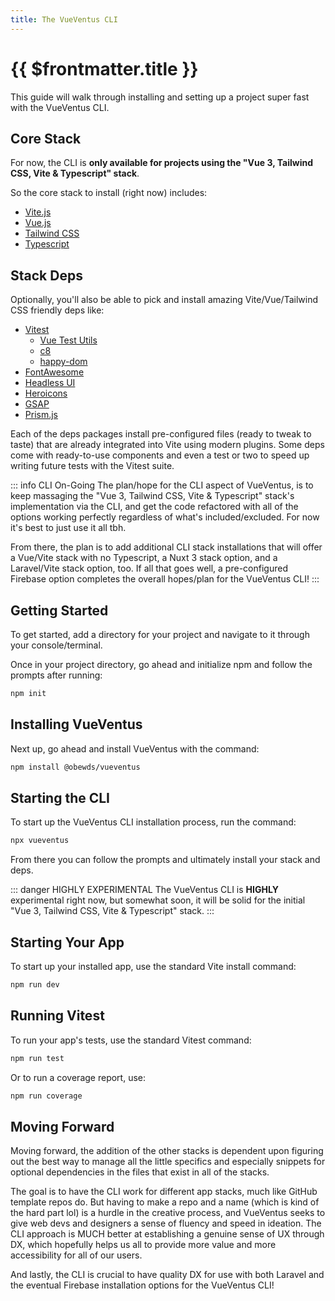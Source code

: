 ```yaml
---
title: The VueVentus CLI
---
```


<script setup>
    import DocsPackageVersion from '../../src/views/compos/DocsPackageVersion.vue'
</script>






# {{ $frontmatter.title }}

This guide will walk through installing and setting up a project super fast with the VueVentus CLI.









## Core Stack

For now, the CLI is **only available for projects using the "Vue 3, Tailwind CSS, Vite & Typescript" stack**.

So the core stack to install (right now) includes:

* [Vite.js](https://vitejs.dev/guide/#scaffolding-your-first-vite-project)
* [Vue.js](https://vuejs.org/)
* [Tailwind CSS](https://tailwindcss.com/)
* [Typescript](https://www.typescriptlang.org/)









## Stack Deps

Optionally, you'll also be able to pick and install amazing Vite/Vue/Tailwind CSS friendly deps like:

* [Vitest](https://vitest.dev/)
    * [Vue Test Utils](https://test-utils.vuejs.org/guide/)
    * [c8](https://github.com/bcoe/c8)
    * [happy-dom](https://github.com/capricorn86/happy-dom)
* [FontAwesome](https://fontawesome.com/)
* [Headless UI](https://headlessui.com/)
* [Heroicons](https://heroicons.com/)
* [GSAP](https://greensock.com/gsap/)
* [Prism.js](https://prismjs.com/)

Each of the deps packages install pre-configured files (ready to tweak to taste) that are already integrated into Vite using modern plugins. Some deps come with ready-to-use components and even a test or two to speed up writing future tests with the Vitest suite.

::: info CLI On-Going
The plan/hope for the CLI aspect of VueVentus, is to keep massaging the "Vue 3, Tailwind CSS, Vite & Typescript" stack's implementation via the CLI, and get the code refactored with all of the options working perfectly regardless of what's included/excluded. For now it's best to just use it all tbh.

From there, the plan is to add additional CLI stack installations that will offer a Vue/Vite stack with no Typescript, a Nuxt 3 stack option, and a Laravel/Vite stack option, too. If all that goes well, a pre-configured Firebase option completes the overall hopes/plan for the VueVentus CLI!
:::








## Getting Started

To get started, add a directory for your project and navigate to it through your console/terminal.

Once in your project directory, go ahead and initialize npm and follow the prompts after running:

```bash
npm init
```








## Installing VueVentus

Next up, go ahead and install VueVentus with the command:

```bash
npm install @obewds/vueventus
```








## Starting the CLI

To start up the VueVentus CLI installation process, run the command:

```bash
npx vueventus
```

From there you can follow the prompts and ultimately install your stack and deps.

::: danger HIGHLY EXPERIMENTAL
The VueVentus CLI is **HIGHLY** experimental right now, but somewhat soon, it will be solid for the initial "Vue 3, Tailwind CSS, Vite & Typescript" stack.
:::








## Starting Your App

To start up your installed app, use the standard Vite install command:

```bash
npm run dev
```








## Running Vitest

To run your app's tests, use the standard Vitest command:

```bash
npm run test
```

Or to run a coverage report, use:

```bash
npm run coverage
```








## Moving Forward

Moving forward, the addition of the other stacks is dependent upon figuring out the best way to manage all the little specifics and especially snippets for optional dependencies in the files that exist in all of the stacks.

The goal is to have the CLI work for different app stacks, much like GitHub template repos do. But having to make a repo and a name (which is kind of the hard part lol) is a hurdle in the creative process, and VueVentus seeks to give web devs and designers a sense of fluency and speed in ideation. The CLI approach is MUCH better at establishing a genuine sense of UX through DX, which hopefully helps us all to provide more value and more accessibility for all of our users.

And lastly, the CLI is crucial to have quality DX for use with both Laravel and the eventual Firebase installation options for the VueVentus CLI!






<DocsPackageVersion/>
